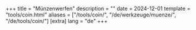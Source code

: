 +++
title = "Münzenwerfen"
description = ""
date = 2024-12-01
template = "tools/coin.html"
aliases = ["/tools/coin/", "/de/werkzeuge/muenze/", "/de/tools/coin/"]
[extra]
lang = "de"
+++
